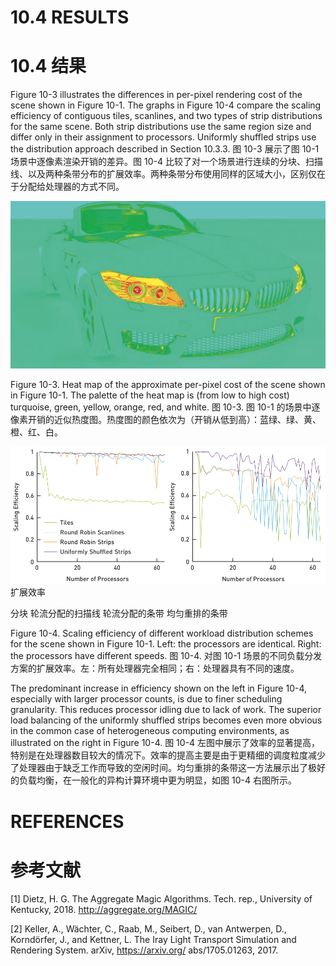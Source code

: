 # 10.4 RESULTS
# 10.4 结果

Figure 10-3 illustrates the differences in per-pixel rendering cost of the scene shown in Figure 10-1. The graphs in Figure 10-4 compare the scaling efficiency of contiguous tiles, scanlines, and two types of strip distributions for the same scene. Both strip distributions use the same region size and differ only in their assignment to processors. Uniformly shuffled strips use the distribution approach described in Section 10.3.3.
图 10-3 展示了图 10-1 场景中逐像素渲染开销的差异。图 10-4 比较了对一个场景进行连续的分块、扫描线、以及两种条带分布的扩展效率。两种条带分布使用同样的区域大小，区别仅在于分配给处理器的方式不同。

![Figure 10-3](./Figure_10-3.png)

Figure 10-3. Heat map of the approximate per-pixel cost of the scene shown in Figure 10-1. The palette of the heat map is (from low to high cost) turquoise, green, yellow, orange, red, and white.
图 10-3. 图 10-1 的场景中逐像素开销的近似热度图。热度图的颜色依次为（开销从低到高）：蓝绿、绿、黄、橙、红、白。

![Figure 10-4](./Figure_10-4.png)
扩展效率

分块
轮流分配的扫描线
轮流分配的条带
均匀重排的条带

Figure 10-4. Scaling efficiency of different workload distribution schemes for the scene shown in Figure 10-1. Left: the processors are identical. Right: the processors have different speeds.
图 10-4. 对图 10-1 场景的不同负载分发方案的扩展效率。左：所有处理器完全相同；右：处理器具有不同的速度。

The predominant increase in efficiency shown on the left in Figure 10-4, especially with larger processor counts, is due to finer scheduling granularity. This reduces processor idling due to lack of work. The superior load balancing of the uniformly shuffled strips becomes even more obvious in the common case of heterogeneous computing environments, as illustrated on the right in Figure 10-4.
图 10-4 左图中展示了效率的显著提高，特别是在处理器数目较大的情况下。效率的提高主要是由于更精细的调度粒度减少了处理器由于缺乏工作而导致的空闲时间。均匀重排的条带这一方法展示出了极好的负载均衡，在一般化的异构计算环境中更为明显，如图 10-4 右图所示。

# REFERENCES
# 参考文献

[1] Dietz, H. G. The Aggregate Magic Algorithms. Tech. rep., University of Kentucky, 2018.
http://aggregate.org/MAGIC/

[2] Keller, A., Wächter, C., Raab, M., Seibert, D., van Antwerpen, D., Korndörfer, J., and Kettner, L.
The Iray Light Transport Simulation and Rendering System. arXiv, https://arxiv.org/ abs/1705.01263, 2017.
